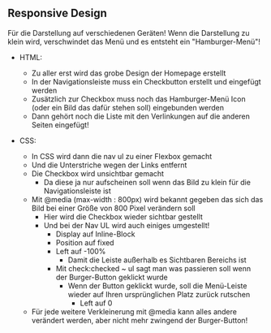 ## Responsive Design

Für die Darstellung auf verschiedenen Geräten!
Wenn die Darstellung zu klein wird, verschwindet das Menü und es entsteht ein "Hamburger-Menü"!

- HTML:
  - Zu aller erst wird das grobe Design der Homepage erstellt
  - In der Navigationsleiste muss ein Checkbutton erstellt und eingefügt werden
  - Zusätzlich zur Checkbox muss noch das Hamburger-Menü Icon (oder ein Bild das dafür stehen soll) eingebunden werden
  - Dann gehört noch die Liste mit den Verlinkungen auf die anderen Seiten eingefügt!

- CSS:
  - In CSS wird dann die nav ul zu einer Flexbox gemacht
  - Und die Unterstriche wegen der Links entfernt
  - Die Checkbox wird unsichtbar gemacht
    - Da diese ja nur aufscheinen soll wenn das Bild zu klein für die Navigationsleiste ist
  - Mit @media (max-width : 800px) wird bekannt gegeben das sich das Bild bei einer Größe von 800 Pixel verändern soll
    - Hier wird die Checkbox wieder sichtbar gestellt
    - Und bei der Nav UL wird auch einiges umgestellt!
      - Display auf Inline-Block 
      - Position auf fixed
      - Left auf -100%
        - Damit die Leiste außerhalb es Sichtbaren Bereichs ist
      - Mit check:checked ~ ul sagt man was passieren soll wenn der Burger-Button geklickt wurde
        - Wenn der Button geklickt wurde, soll die Menü-Leiste wieder auf Ihren ursprünglichen Platz zurück rutschen
          - Left auf 0
  - Für jede weitere Verkleinerung mit @media kann alles andere verändert werden, aber nicht mehr zwingend der Burger-Button!